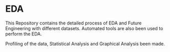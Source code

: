# EDA
This Repository contains the detailed process of EDA and Future Engineering with different datasets.
Automated tools are also been used to perform the EDA.

Profiling of the data, Statistical Analysis and Graphical Analysis been made. 
